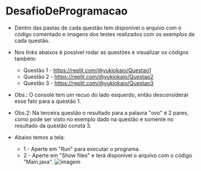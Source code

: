 # DesafioDeProgramacao

* Dentro das pastas de cada questão tem disponível o arquivo com o código comentado e imagens dos testes realizados com os exemplos de cada questão.

* Nos links abaixos é possível rodar as questões e visualizar os códigos também:
  * Questão 1 - https://replit.com/@yukiokaio/Questao1 
  * Questão 2 - https://replit.com/@yukiokaio/Questao2
  * Questão 3 - https://replit.com/@yukiokaio/Questao3
  
* Obs.: O console tem um recuo do lado esquerdo, então desconsiderar esse fato para a questão 1.
* Obs.2: Na terceira questão o resultado para a palavra "ovo" é 2 pares, como pode ser visto no exemplo dado na questão e somente no resultado da questão consta 3. 

* Abaixo temos a tela: 
  * 1 - Aperte em "Run" para executar o programa.
  * 2 - Aperte em "Show files" e terá disponível o arquivo com o código "Main.java".
![imagem](https://user-images.githubusercontent.com/34402495/154120609-d54c13fc-afc8-40d5-8862-62e4f15efd55.png)
